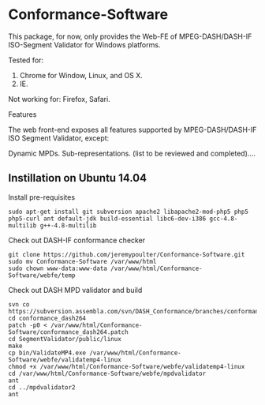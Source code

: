 Conformance-Software
====================

This package, for now, only provides the Web-FE of MPEG-DASH/DASH-IF ISO-Segment Validator for Windows platforms.

Tested for:

1) Chrome for Window, Linux, and OS X.
2) IE.

Not working for: Firefox, Safari.

Features

The web front-end exposes all features supported by MPEG-DASH/DASH-IF ISO Segment Validator, except:

Dynamic MPDs.
Sub-representations.
(list to be reviewed and completed)....

## Instillation on Ubuntu 14.04 ##

Install pre-requisites

    sudo apt-get install git subversion apache2 libapache2-mod-php5 php5 php5-curl ant default-jdk build-essential libc6-dev-i386 gcc-4.8-multilib g++-4.8-multilib

Check out DASH-IF conformance checker

    git clone https://github.com/jeremypoulter/Conformance-Software.git
    sudo mv Conformance-Software /var/www/html
    sudo chown www-data:www-data /var/www/html/Conformance-Software/webfe/temp

Check out DASH MPD validator and build

    svn co https://subversion.assembla.com/svn/DASH_Conformance/branches/conformance_dash264
    cd conformance_dash264
    patch -p0 < /var/www/html/Conformance-Software/conformance_dash264.patch
    cd SegmentValidator/public/linux
    make
    cp bin/ValidateMP4.exe /var/www/html/Conformance-Software/webfe/validatemp4-linux
    chmod +x /var/www/html/Conformance-Software/webfe/validatemp4-linux
    cd /var/www/html/Conformance-Software/webfe/mpdvalidator
    ant
    cd ../mpdvalidator2
    ant


